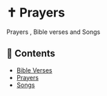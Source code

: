 # ✝️ Prayers
Prayers , Bible verses and Songs


## 📂 Contents
- [Bible Verses](bible-verses.md)  
- [Prayers](prayers.md)
- [Songs](songs.md)
